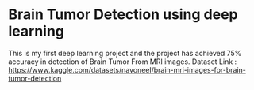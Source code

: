 # Brain Tumor Detection using deep learning 

This is my first deep learning project and the project has achieved 75% accuracy in detection of Brain Tumor From MRI images.
Dataset Link : https://www.kaggle.com/datasets/navoneel/brain-mri-images-for-brain-tumor-detection
